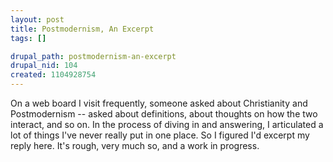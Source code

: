 ```yaml
--- 
layout: post
title: Postmodernism, An Excerpt
tags: []

drupal_path: postmodernism-an-excerpt
drupal_nid: 104
created: 1104928754
---
```

On a web board I visit frequently, someone asked about Christianity and Postmodernism -- asked about definitions, about thoughts on how the two interact, and so on. In the process of diving in and answering, I articulated a lot of things I've never really put in one place. So I figured I'd excerpt my reply here. It's rough, very much so, and a work in progress.
